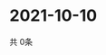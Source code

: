 # 2021-10-10
  共 0条

  <!-- BEGIN -->
  <!-- 最后更新时间Sun Oct 10 2021 10:02:53 GMT+0000 (Coordinated Universal Time) -->
  
  <!-- END -->
  
  